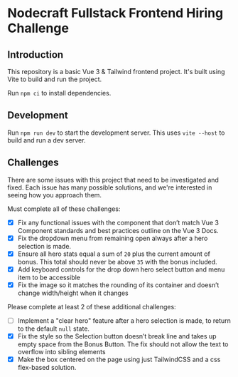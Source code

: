 # Nodecraft Fullstack Frontend Hiring Challenge

## Introduction

This repository is a basic Vue 3 & Tailwind frontend project. It's built using Vite to build and run the project.

Run `npm ci` to install dependencies.

## Development

Run `npm run dev` to start the development server. This uses `vite --host` to build and run a dev server.

## Challenges

There are some issues with this project that need to be investigated and fixed. Each issue has many possible solutions, and we're interested in seeing how you approach them.

Must complete all of these challenges:

- [x] Fix any functional issues with the component that don’t match Vue 3 Component standards and best practices outline on the Vue 3 Docs.
- [x] Fix the dropdown menu from remaining open always after a hero selection is made.
- [x] Ensure all hero stats equal a sum of `20` plus the current amount of bonus. This total should never be above `35` with the bonus included.
- [x] Add keyboard controls for the drop down hero select button and menu item to be accessible
- [x] Fix the image so it matches the rounding of its container and doesn’t change width/height when it changes

Please complete at least 2 of these additional challenges:

- [ ] Implement a "clear hero" feature after a hero selection is made, to return to the default `null` state.
- [x] Fix the style so the Selection button doesn’t break line and takes up empty space from the Bonus Button. The fix should not allow the text to overflow into sibling elements
- [x] Make the box centered on the page using just TailwindCSS and a css flex-based solution.
